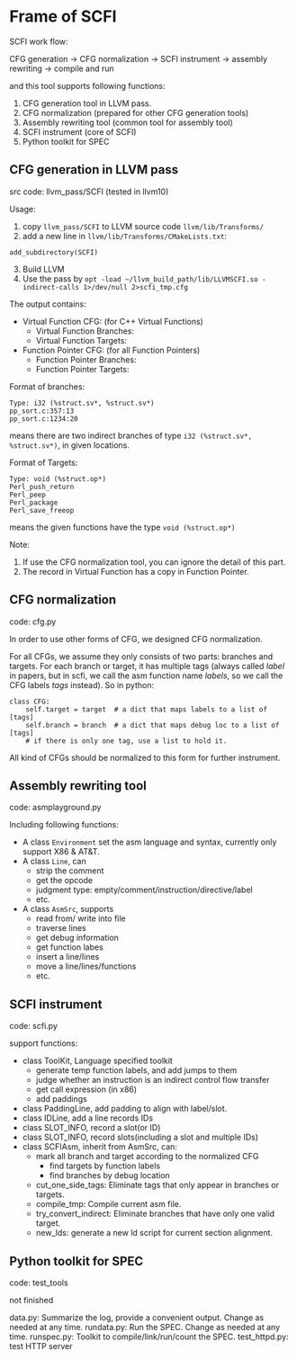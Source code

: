 # Frame of SCFI

SCFI work flow:

CFG generation -> CFG normalization -> SCFI instrument -> assembly rewriting -> compile and run

and this tool supports following functions:

1. CFG generation tool in LLVM pass.
2. CFG normalization (prepared for other CFG generation tools)
3. Assembly rewriting tool (common tool for assembly tool)
4. SCFI instrument (core of SCFI)
5. Python toolkit for SPEC

## CFG generation in LLVM pass

src code: llvm_pass/SCFI (tested in llvm10)

Usage:

1. copy `llvm_pass/SCFI` to LLVM source code `llvm/lib/Transforms/`
2. add a new line in `llvm/lib/Transforms/CMakeLists.txt`: 
```
add_subdirectory(SCFI)
```
3. Build LLVM
4. Use the pass by `opt -load ~/llvm_build_path/lib/LLVMSCFI.so -indirect-calls 1>/dev/null 2>scfi_tmp.cfg`

The output contains:

+ Virtual Function CFG: (for C++ Virtual Functions)
  + Virtual Function Branches:
  + Virtual Function Targets:
+ Function Pointer CFG: (for all Function Pointers)
  + Function Pointer Branches:
  + Function Pointer Targets:

Format of branches:
```
Type: i32 (%struct.sv*, %struct.sv*)
pp_sort.c:357:13
pp_sort.c:1234:20
```
means there are two indirect branches of type `i32 (%struct.sv*, %struct.sv*)`, in given locations.

Format of Targets:
```
Type: void (%struct.op*)
Perl_push_return
Perl_peep
Perl_package
Perl_save_freeop
```
means the given functions have the type `void (%struct.op*)`

Note:

1. If use the CFG normalization tool, you can ignore the detail of this part.
2. The record in Virtual Function has a copy in Function Pointer.

## CFG normalization

code: cfg.py

In order to use other forms of CFG, we designed CFG normalization. 

For all CFGs, we assume they only consists of two parts: branches and targets. For each branch or target, it has multiple tags (always called *label* in papers, but in scfi, we call the asm function name *labels*, so we call the CFG labels *tags* instead). So in python:

```
class CFG:
    self.target = target  # a dict that maps labels to a list of [tags]
    self.branch = branch  # a dict that maps debug loc to a list of [tags]
    # if there is only one tag, use a list to hold it.
```
All kind of CFGs should be normalized to this form for further instrument.

## Assembly rewriting tool

code: asmplayground.py

Including following functions:

+ A class `Environment` set the asm language and syntax, currently only support X86 & AT&T.
+ A class `Line`, can
  + strip the comment
  + get the opcode
  + judgment type: empty/comment/instruction/directive/label
  + etc.
+ A class `AsmSrc`, supports
  + read from/ write into file
  + traverse lines
  + get debug information
  + get function labes
  + insert a line/lines
  + move a line/lines/functions
  + etc.

## SCFI instrument

code: scfi.py

support functions:

+ class ToolKit, Language specified toolkit
  + generate temp function labels, and add jumps to them
  + judge whether an instruction is an indirect control flow transfer
  + get call expression (in x86)
  + add paddings
+ class PaddingLine, add padding to align with label/slot.
+ class IDLine, add a line records IDs
+ class SLOT_INFO, record a slot(or ID)
+ class SLOT_INFO, record slots(including a slot and multiple IDs)
+ class SCFIAsm, inherit from AsmSrc, can:
  + mark all branch and target according to the normalized CFG
    + find targets by function labels
    + find branches by debug location
  + cut_one_side_tags: Eliminate tags that only appear in branches or targets.
  + compile_tmp: Compile current asm file.
  + try_convert_indirect: Eliminate branches that have only one valid target.
  + new_lds: generate a new ld script for current section alignment.

## Python toolkit for SPEC

code: test_tools

not finished

data.py: Summarize the log, provide a convenient output. Change as needed at any time.
rundata.py: Run the SPEC. Change as needed at any time.
runspec.py: Toolkit to compile/link/run/count the SPEC.
test_httpd.py: test HTTP server


